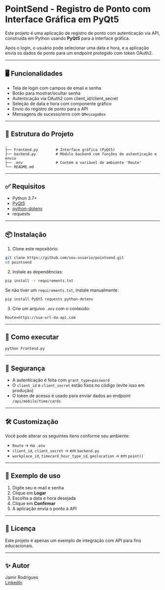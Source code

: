 # PointSend - Registro de Ponto com Interface Gráfica em PyQt5

Este projeto é uma aplicação de registro de ponto com autenticação via API, construída em Python usando **PyQt5** para a interface gráfica.

Após o login, o usuário pode selecionar uma data e hora, e a aplicação envia os dados de ponto para um endpoint protegido com token OAuth2.

---

## 🖥️ Funcionalidades

- Tela de login com campos de email e senha
- Botão para mostrar/ocultar senha
- Autenticação via OAuth2 com client_id/client_secret
- Seleção de data e hora com componente gráfico
- Envio do registro de ponto para a API
- Mensagens de sucesso/erro com `QMessageBox`

---

## 📂 Estrutura do Projeto

```
.
├── Frontend.py        # Interface gráfica (PyQt5)
├── backend.py         # Módulo backend com funções de autenticação e envio
├── .env               # Contém a variável de ambiente 'Route'
└── README.md
```

---

## ✅ Requisitos

- Python 3.7+
- [PyQt5](https://pypi.org/project/PyQt5/)
- [python-dotenv](https://pypi.org/project/python-dotenv/)
- requests

---

## 📦 Instalação

1. Clone este repositório:

```bash
git clone https://github.com/seu-usuario/pointsend.git
cd pointsend
```

2. Instale as dependências:

```bash
pip install -r requirements.txt
```

Se não tiver um `requirements.txt`, instale manualmente:

```bash
pip install PyQt5 requests python-dotenv
```

3. Crie um arquivo `.env` com o conteúdo:

```
Route=https://sua-url-da-api.com
```

---

## 🚀 Como executar

```bash
python Frontend.py
```

---

## 🔐 Segurança

- A autenticação é feita com `grant_type=password`
- O `client_id` e `client_secret` estão fixos no código (evite isso em produção)
- O token de acesso é usado para enviar dados ao endpoint `/api/mobile/time/cards`

---

## 🛠️ Customização

Você pode alterar os seguintes itens conforme seu ambiente:

- `Route` → no `.env`
- `client_id`, `client_secret` → em `backend.py`
- `workplace_id`, `timecard_hour_type_id`, `geolocation` → em `point()`

---

## 📌 Exemplo de uso

1. Digite seu e-mail e senha
2. Clique em **Logar**
3. Escolha a data e hora desejada
4. Clique em **Confirmar**
5. A aplicação envia o ponto à API

---

## 📄 Licença

Este projeto é apenas um exemplo de integração com API para fins educacionais.

---

## ✨ Autor

Jamir Rodrigues  
[LinkedIn](https://www.linkedin.com/in/jamir-rodrigues/)